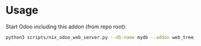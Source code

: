 # Usage

Start Odoo including this addon (from repo root):

```bash
python3 scripts/nix_odoo_web_server.py --db-name mydb --addon web_tree_many2one_clickable
```
